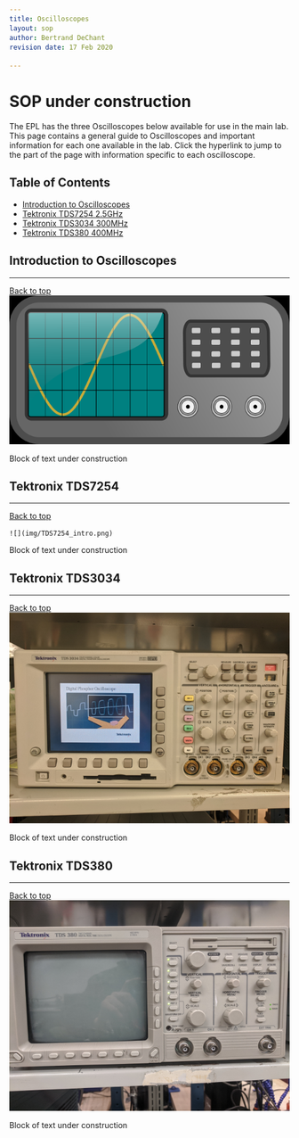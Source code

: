 ```yaml
---
title: Oscilloscopes
layout: sop
author: Bertrand DeChant
revision date: 17 Feb 2020

---
```


# SOP under construction

The EPL has the three Oscilloscopes below available for use in the main lab. This page contains a general guide to Oscilloscopes and important information for each one available in the lab. Click the hyperlink to jump to the part of the page with information specific to each oscilloscope.

## Table of Contents
* [Introduction to Oscilloscopes](#introduction-to-oscilloscopes)
* [Tektronix TDS7254 2.5GHz](#tektronix-tds7254)
* [Tektronix TDS3034 300MHz](#tektronix-tds3034)
* [Tektronix TDS380 400MHz](#tektronix-tds380)

## Introduction to Oscilloscopes
---
[Back to top](#table-of-contents)
 	![](img/superannoyingclipartoscope.png)

Block of text under construction

## Tektronix TDS7254
---
[Back to top](#table-of-contents)

 	![](img/TDS7254_intro.png)

Block of text under construction

## Tektronix TDS3034
---
[Back to top](#table-of-contents)
 	![](img/TDS3034_intro.png)

Block of text under construction

## Tektronix TDS380
---
[Back to top](#table-of-contents)
 	![](img/TDS380_intro.png)

Block of text under construction

